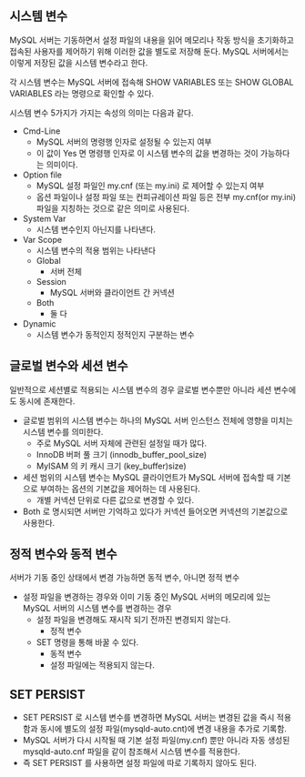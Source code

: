 ## 시스템 변수

MySQL 서버는 기동하면서 설정 파일의 내용을 읽어 메모리나 작동 방식을 초기화하고 접속된 사용자를 제어하기 위해 이러한 값을 별도로 저장해 둔다. MySQL 서버에서는 이렇게 저장된 값을 시스템 변수라고 한다.

각 시스템 변수는 MySQL 서버에 접속해 SHOW VARIABLES 또는 SHOW GLOBAL VARIABLES 라는 명령으로 확인할 수 있다.

시스템 변수 5가지가 가지는 속성의 의미는 다음과 같다.

- Cmd-Line
    - MySQL 서버의 명령행 인자로 설정될 수 있는지 여부
    - 이 값이 Yes 면 명령행 인자로 이 시스템 변수의 값을 변경하는 것이 가능하다는 의미이다.
- Option file
    - MySQL 설정 파일인 my.cnf (또는 my.ini) 로 제어할 수 있는지 여부
    - 옵션 파일이나 설정 파일 또는 컨피규레이션 파일 등은 전부 my.cnf(or my.ini) 파일을 지칭하는 것으로 같은 의미로 사용된다.
- System Var
    - 시스템 변수인지 아닌지를 나타낸다.
- Var Scope
    - 시스템 변수의 적용 범위는 나타낸다
    - Global
        - 서버 전체
    - Session
        - MySQL 서버와 클라이언트 간 커넥션
    - Both
        - 둘 다
- Dynamic
    - 시스템 변수가 동적인지 정적인지 구분하는 변수

## 글로벌 변수와 세션 변수

일반적으로 세션별로 적용되는 시스템 변수의 경우 글로벌 변수뿐만 아니라 세션 변수에도 동시에 존재한다.

- 글로벌 범위의 시스템 변수는 하나의 MySQL 서버 인스턴스 전체에 영향을 미치는 시스템 변수를 의미한다.
    - 주로 MySQL 서버 자체에 관련된 설정일 때가 많다.
    - InnoDB 버퍼 풀 크기 (innodb_buffer_pool_size)
    - MyISAM 의 키 캐시 크기 (key_buffer)size)
- 세션 범위의 시스템 변수는 MySQL 클라이언트가 MySQL 서버에 접속할 때 기본으로 부여하는 옵션의 기본값을 제어하는 데 사용된다.
    - 개별 커넥션 단위로 다른 값으로 변경할 수 있다.
- Both 로 명시되면 서버만 기억하고 있다가 커넥션 들어오면 커넥션의 기본값으로 사용한다.

## 정적 변수와 동적 변수

서버가 기동 중인 상태에서 변경 가능하면 동적 변수, 아니면 정적 변수

- 설정 파일을 변경하는 경우와 이미 기동 중인 MySQL 서버의 메모리에 있는 MySQL 서버의 시스템 변수를 변경하는 경우
    - 설정 파일을 변경해도 재시작 되기 전까진 변경되지 않는다.
        - 정적 변수
    - SET 명령을 통해 바꿀 수 있다.
        - 동적 변수
        - 설정 파일에는 적용되지 않는다.


## SET PERSIST

- SET PERSIST 로 시스템 변수를 변경하면 MySQL 서버는 변경된 값을 즉시 적용함과 동시에 별도의 설정 파일(mysqld-auto.cnt)에 변경 내용을 추가로 기록함.
- MySQL 서버가 다시 시작될 때 기본 설정 파일(my.cnf) 뿐만 아니라 자동 생성된 mysqld-auto.cnf 파일을 같이 참조해서 시스템 변수를 적용한다.
- 즉 SET PERSIST 를 사용하면 설정 파일에 따로 기록하지 않아도 된다.